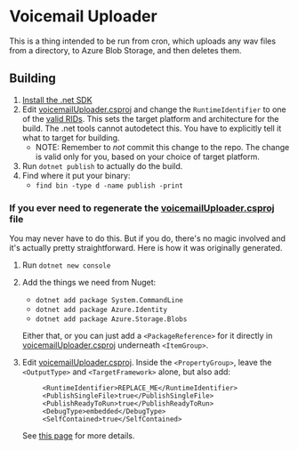 # Voicemail Uploader

This is a thing intended to be run from cron, which uploads any wav files
from a directory, to Azure Blob Storage, and then deletes them.

## Building

1. [Install the .net
   SDK](https://docs.microsoft.com/en-us/dotnet/core/install/)
2. Edit [voicemailUploader.csproj](voicemailUploader.csproj)
   and change the `RuntimeIdentifier` to one of the [valid
   RIDs](https://docs.microsoft.com/en-us/dotnet/core/rid-catalog). This sets
   the target platform and architecture for the build. The .net tools cannot
   autodetect this. You have to explicitly tell it what to target for building.
   - NOTE: Remember to *not* commit this change to the repo. The change is
     valid only for you, based on your choice of target platform.
3. Run `dotnet publish` to actually do the build.
4. Find where it put your binary:
   - `find bin -type d -name publish -print`

### If you ever need to regenerate the [voicemailUploader.csproj](voicemailUploader.csproj) file

You may never have to do this. But if you do, there's no magic involved and
it's actually pretty straightforward. Here is how it was originally generated.

1. Run `dotnet new console`
2. Add the things we need from Nuget:
   - `dotnet add package System.CommandLine`
   - `dotnet add package Azure.Identity`
   - `dotnet add package Azure.Storage.Blobs`

   Either that, or you can just add a `<PackageReference>` for it directly in
   [voicemailUploader.csproj](voicemailUploader.csproj)
   underneath `<ItemGroup>`.
3. Edit [voicemailUploader.csproj](voicemailUploader.csproj).
   Inside the `<PropertyGroup>`, leave the `<OutputType>` and
   `<TargetFramework>` alone, but also add:
   ```
        <RuntimeIdentifier>REPLACE_ME</RuntimeIdentifier>
        <PublishSingleFile>true</PublishSingleFile>
        <PublishReadyToRun>true</PublishReadyToRun>
        <DebugType>embedded</DebugType>
        <SelfContained>true</SelfContained>
   ```
   See [this
   page](https://docs.microsoft.com/en-us/dotnet/core/deploying/single-file)
   for more details.
